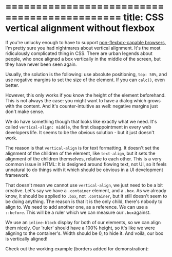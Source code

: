 =============================================
title: CSS vertical alignment without flexbox 
=============================================

If you're unlucky enough to have to support [non-flexbox-capable browsers][1],
I'm pretty sure you had nightmares about vertical alignment. It's the most
ridiculously complicated thing in CSS. There are urban legends about people,
who once aligned a box vertically in the middle of the screen, but they have
never been seen again. 

<!--  TEASER -->

Usually, the solution is the following: use absolute positioning, `top: 50%`,
and use negative margins to set the size of the element. If you can `calc()`, 
even better. 

However, this only works if you know the height of the element beforehand. 
This is not always the case: you might want to have a dialog which grows with
the content. And it's counter-intuitive as well: negative margins just don't make sense. 

We do have something though that looks like exactly what we need. It's called
`vertical-align: middle`, the first disappointment in every web developers life. 
It seems to be the obvious solution - but it just doesn't work. 

The reason is that `vertical-align` is for text formatting. It doesn't set the alignment 
of the children of the element, like `text-align`, but it sets the alignment 
of the children themselves, relative to each other. This is a very common issue
in HTML: It is designed around flowing text, not UI, so it feels unnatural 
to do things with it which should be obvious in a UI development framework. 

That doesn't mean we cannot use `vertical-align`, we just need to be a bit creative. 
Let's say we have a `.container` element, and a `.box`. As we already know, it should be applied 
to `.box`, not `.container`, but it still doesn't seem to be doing anything. The reason is that
it is the only child, there's nobody to align to. We need to add another one, as a reference. 
We can use a `::before`. This will be a ruler which we can measure our `.box`against. 

We use an `inline-block` display for both of our elements, so
we can align them nicely. Our 'ruler' should have a 100% height, so it's like we were aligning 
to the container's. Width should be 0, to hide it. And voilà, our box is vertically aligned! 

Check out the working example (borders added for demonstration):


[1]: http://caniuse.com/#feat=flexbox
